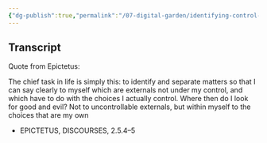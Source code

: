 ```yaml
---
{"dg-publish":true,"permalink":"/07-digital-garden/identifying-control-in-life-choices/","tags":["quotes","philosophy"],"updated":"2025-04-05T10:04:09.404-07:00"}
---
```


## Transcript

Quote from Epictetus:

The chief task in life is simply this: to identify and separate matters so that I can say clearly to myself which are externals not under my control, and which have to do with the choices I actually control. Where then do I look for good and evil? Not to uncontrollable externals, but within myself to the choices that are my own

- EPICTETUS, DISCOURSES, 2.5.4–5
